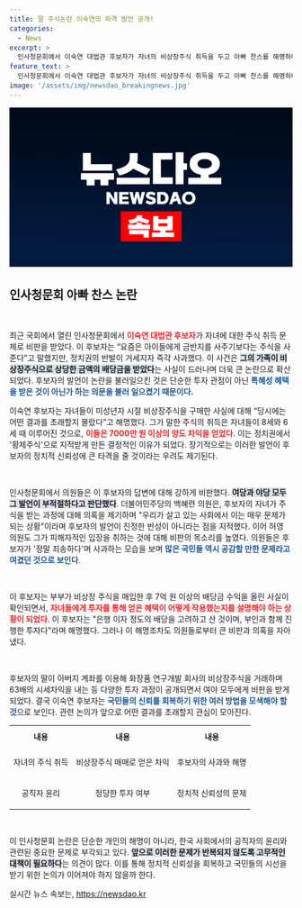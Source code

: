```yaml
---
title: 딸 주식논란 이숙연의 파격 발언 공개!
categories:
  - News
excerpt: >
  인사청문회에서 이숙연 대법관 후보자가 자녀의 비상장주식 취득을 두고 아빠 찬스를 해명하며 큰 논란을 일으켰다. 의원들의 질타에 그는 죄송하다고 사과했지만, 배당금과 시세 차익의 실상이 드러나면서 비판이 쏟아졌다. 클릭 유도!
feature_text: >
  인사청문회에서 이숙연 대법관 후보자가 자녀의 비상장주식 취득을 두고 아빠 찬스를 해명하며 큰 논란을 일으켰다. 의원들의 질타에 그는 죄송하다고 사과했지만, 배당금과 시세 차익의 실상이 드러나면서 비판이 쏟아졌다. 클릭 유도!
image: '/assets/img/newsdao_breakingnews.jpg'
---
```


<p><img src="/assets/img/newsdao_breakingnews.jpg" alt="firstkoreanews 속보" /></p>

<h2 data-ke-size="size26">인사청문회 아빠 찬스 논란</h2>

<p data-ke-size="size16">&nbsp;</p>

<p>최근 국회에서 열린 인사청문회에서 <b><span style="color: #ee2323;">이숙연 대법관 후보자</span></b>가 자녀에 대한 주식 취득 문제로 비판을 받았다. 이 후보자는 “요즘은 아이들에게 금반지를 사주기보다는 주식을 사준다”고 말했지만, 정치권의 반발이 거세지자 즉각 사과했다. 이 사건은 <b><span style="background-color: #21538527;">그의 가족이 비상장주식으로 상당한 금액의 배당금을 받았다</span></b>는 사실이 드러나며 더욱 큰 논란으로 확산되었다. 후보자의 발언이 논란을 불러일으킨 것은 단순한 투자 관점이 아닌 <b><span style="color: #1a5490;">특혜성 혜택을 받은 것이 아닌가 하는 의문을 불러 일으켰기 때문이다.</span></b> </p>

<p>이숙연 후보자는 자녀들이 미성년자 시절 비상장주식을 구매한 사실에 대해 “당시에는 어떤 결과를 초래할지 몰랐다”고 해명했다. 그가 말한 주식의 취득은 자녀들이 8세와 6세 때 이루어진 것으로, <b><span style="color: #ee2323;">이들은 7000만 원 이상의 양도 차익을 얻었다</span></b>. 이는 정치권에서 '황제주식'으로 지적받게 만든 결정적인 이유가 되었다. 장기적으로는 이러한 발언이 후보자의 정치적 신뢰성에 큰 타격을 줄 것이라는 우려도 제기된다.</p>

<p data-ke-size="size16">&nbsp;</p>

<p>인사청문회에서 의원들은 이 후보자의 답변에 대해 강하게 비판했다. <b><span style="background-color: #21538527;">여당과 야당 모두 그 발언이 부적절하다고 판단했다</span></b>. 더불어민주당의 백혜련 의원은, 후보자의 자녀가 주식을 받는 과정에 대해 의혹을 제기하며  "우리가 살고 있는 사회에서 이는 매우 문제가 되는 상황"이라며 후보자의 발언이 진정한 반성이 아니라는 점을 지적했다. 이어 허영 의원도 그가 피해자적인 입장을 취하는 것에 대해 비판의 목소리를 높였다. 의원들은 후보자가 '정말 죄송하다'며 사과하는 모습을 보며 <b><span style="color: #1a5490;">많은 국민들 역시 공감할 만한 문제라고 여겼던 것으로 보인다</span></b>.</p>

<p data-ke-size="size16">&nbsp;</p>

<p>이 후보자는 부부가 비상장 주식을 매입한 후 7억 원 이상의 배당금 수익을 올린 사실이 확인되면서, <b><span style="color: #ee2323;">자녀들에게 투자를 통해 얻은 혜택이 어떻게 작용했는지를 설명해야 하는 상황이 되었다</span></b>. 이 후보자는 "은행 이자 정도의 배당을 고려하고 산 것이며, 부인과 함께 진행한 투자다"라며 해명했다. 그러나 이 해명조차도 의원들로부터 큰 비판과 의혹을 자아냈다. </p>

<p data-ke-size="size16">&nbsp;</p>

<p>후보자의 딸이 아버지 계좌를 이용해 화장품 연구개발 회사의 비상장주식을 거래하며 63배의 시세차익을 내는 등 다양한 투자 과정이 공개되면서 여야 모두에게 비판을 받게 되었다. 결국 이숙연 후보자는 <b><span style="color: #1a5490;">국민들의 신뢰를 회복하기 위한 여러 방법을 모색해야 할 것</span></b>으로 보인다. 관련 논의가 앞으로 어떤 결과를 초래할지 관심이 모아진다.</p>

<table style="width: 100%; border-collapse: collapse;">
  <tr>
    <th style="text-align: center; height: 30px;">내용</th>
    <th style="text-align: center; height: 30px;">내용</th>
    <th style="text-align: center; height: 30px;">내용</th>
  </tr>
  <tr>
    <td style="text-align: center; height: 50px;">자녀의 주식 취득</td>
    <td style="text-align: center; height: 50px;">비상장주식 매매로 얻은 차익</td>
    <td style="text-align: center; height: 50px;">후보자의 사과와 해명</td>
  </tr>
  <tr>
    <td style="text-align: center; height: 50px;">공직자 윤리</td>
    <td style="text-align: center; height: 50px;">정당한 투자 여부</td>
    <td style="text-align: center; height: 50px;">정치적 신뢰성의 문제</td>
  </tr>
</table>

<p data-ke-size="size16">&nbsp;</p>

<p>이 인사청문회 논란은 단순한 개인의 해명이 아니라, 한국 사회에서의 공직자의 윤리와 관련된 중요한 문제로 부각되고 있다. <b><span style="background-color: #21538527;">앞으로 이러한 문제가 반복되지 않도록 고무적인 대책이 필요하다</span></b>는 의견이 많다. 이를 통해 정치적 신뢰성을 회복하고 국민들의 시선을 받기 위한 논의가 이어져야 하지 않을까 한다.</p>
실시간 뉴스 속보는, <a href="https://newsdao.kr" rel="dofollow">https://newsdao.kr</a>


